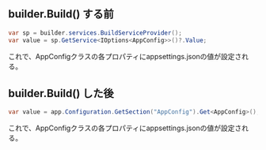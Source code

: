 ## builder.Build() する前

```cs
var sp = builder.services.BuildServiceProvider();
var value = sp.GetService<IOptions<AppConfig>>()?.Value;
```

これで、AppConfigクラスの各プロパティにappsettings.jsonの値が設定される。



## builder.Build() した後

```cs
var value = app.Configuration.GetSection("AppConfig").Get<AppConfig>();
```

これで、AppConfigクラスの各プロパティにappsettings.jsonの値が設定される。
